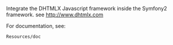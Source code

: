 Integrate the DHTMLX Javascript framework inside the Symfony2 framework.
see http://www.dhtmlx.com

For documentation, see:

    Resources/doc